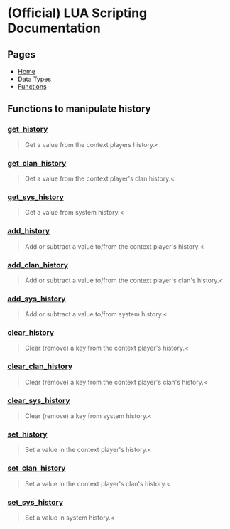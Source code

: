 
# (Official) LUA Scripting Documentation

## Pages
- [Home](../../index)
- [Data Types](../data-types)
- [Functions](../functions)
## Functions to manipulate history

### [get_history](history/get_history)
> Get a value from the context players history.<

### [get_clan_history](history/get_clan_history)
> Get a value from the context player's clan history.<

### [get_sys_history](history/get_sys_history)
> Get a value from system history.<

### [add_history](history/add_history)
> Add or subtract a value to/from the context player's history.<

### [add_clan_history](history/add_clan_history)
> Add or subtract a value to/from the context player's clan's history.<

### [add_sys_history](history/add_sys_history)
> Add or subtract a value to/from system history.<

### [clear_history](history/clear_history)
> Clear (remove) a key from the context player's history.<

### [clear_clan_history](history/clear_clan_history)
> Clear (remove) a key from the context player's clan's history.<

### [clear_sys_history](history/clear_sys_history)
> Clear (remove) a key from system history.<

### [set_history](history/set_history)
> Set a value in the context player's history.<

### [set_clan_history](history/set_clan_history)
> Set a value in the context player's clan's history.<

### [set_sys_history](history/set_sys_history)
> Set a value in system history.<

